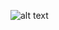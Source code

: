 ![alt text](https://encrypted-tbn0.gstatic.com/images?q=tbn:ANd9GcS28cSjk7oyAeXwHDth7N8KWmlRM4t9coB0y0vqQxggLsp2yegVVw)
